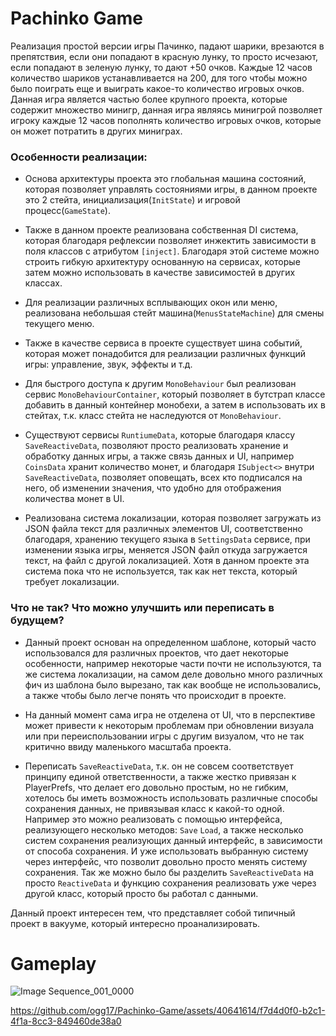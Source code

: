 
# Pachinko Game

Реализация простой версии игры Пачинко, падают шарики, врезаются в препятствия, если они попадают в красную лунку, то просто исчезают, если попадают в зеленую лунку, то дают +50 очков. Каждые 12 часов количество шариков устанавливается на 200, для того чтобы можно было поиграть еще и выиграть какое-то количество игровых очков.
Данная игра является частью более крупного проекта, которые содержит множество минигр, данная игра являясь минигрой позволяет игроку каждые 12 часов пополнять количество игровых очков, которые он может потратить в других миниграх.
### Особенности реализации:
* Основа архитектуры проекта это глобальная машина состояний, которая позволяет управлять состояниями игры, в данном проекте это 2 стейта, инициализация(`InitState`) и игровой процесс(`GameState`).

* Также в данном проекте реализована собственная DI система, которая благодаря рефлексии позволяет инжектить зависимости в поля классов с атрибутом `[inject]`. Благодаря этой системе можно строить гибкую архитектуру основанную на сервисах, которые затем можно использовать в качестве зависимостей в других классах.

* Для реализации различных всплывающих окон или меню, реализована небольшая стейт машина(`MenusStateMachine`) для смены текущего меню. 

* Также в качестве сервиса в проекте существует шина событий, которая может понадобится для реализации различных функций игры: управление, звук, эффекты и т.д.

* Для быстрого доступа к другим `MonoBehaviour` был реализован сервис `MonoBehaviourContainer`, который позволяет в бутстрап классе добавить в данный контейнер монобехи, а затем в использовать их в стейтах, т.к. класс стейта не наследуются от `MonoBehaviour`.

* Существуют сервисы `RuntiumeData`, которые благодаря классу `SaveReactiveData`, позволяют просто реализовать хранение и обработку данных игры, а также связь данных и UI, например `CoinsData` хранит количество монет, и благодаря `ISubject<>` внутри `SaveReactiveData`, позволяет оповещать, всех кто подписался на него, об изменении значения, что удобно для отображения количества монет в UI.

* Реализована система локализации, которая позволяет загружать из JSON файла текст для различных элементов UI, соответственно благодаря, хранению текущего языка в `SettingsData` сервисе, при изменении языка игры, меняется JSON файл откуда загружается текст, на файл с другой локализацией. Хотя в данном проекте эта система пока что не используется, так как нет текста, который требует локализации.

### Что не так? Что можно улучшить или переписать в будущем?
* Данный проект основан на определенном шаблоне, который часто использовался для различных проектов, что дает некоторые особенности, например некоторые части почти не используются, та же система локализации, на самом деле довольно много различных фич из шаблона было вырезано, так как вообще не использовались, а также чтобы было легче понять что происходит в проекте.

* На данный момент сама игра не отделена от UI, что в перспективе может привести к некоторым проблемам при обновлении визуала или при переиспользовании игры с другим визуалом, что не так критично ввиду маленького масштаба проекта.

* Переписать `SaveReactiveData`, т.к. он не совсем соответствует принципу единой ответственности, а также жестко привязан к PlayerPrefs, что делает его довольно простым, но не гибким, хотелось бы иметь возможность использовать различные способы сохранения данных, не привязывая класс к какой-то одной. Например это можно реализовать с помощью интерфейса, реализующего несколько методов: `Save` `Load`, а также несколько систем сохранения реализующих данный интерфейс, в зависимости от способа сохранения. И уже использовать выбранную систему через интерфейс, что позволит довольно просто менять систему сохранения. Так же можно было бы разделить `SaveReactiveData` на просто `ReactiveData` и функцию сохранения реализовать уже через другой класс, который просто бы работал с данными.

Данный проект интересен тем, что представляет собой типичный проект в вакууме, который интересно проанализировать.

Gameplay
======

![Image Sequence_001_0000](https://github.com/ogg17/Pachinko-Game/assets/40641614/d6604c0c-42d9-47fa-8b8a-152ae6f2b8a8)


https://github.com/ogg17/Pachinko-Game/assets/40641614/f7d4d0f0-b2c1-4f1a-8cc3-849460de38a0


